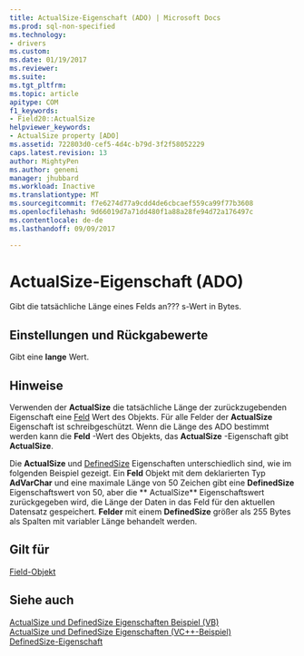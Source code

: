 ```yaml
---
title: ActualSize-Eigenschaft (ADO) | Microsoft Docs
ms.prod: sql-non-specified
ms.technology:
- drivers
ms.custom: 
ms.date: 01/19/2017
ms.reviewer: 
ms.suite: 
ms.tgt_pltfrm: 
ms.topic: article
apitype: COM
f1_keywords:
- Field20::ActualSize
helpviewer_keywords:
- ActualSize property [ADO]
ms.assetid: 722803d0-cef5-4d4c-b79d-3f2f58052229
caps.latest.revision: 13
author: MightyPen
ms.author: genemi
manager: jhubbard
ms.workload: Inactive
ms.translationtype: MT
ms.sourcegitcommit: f7e6274d77a9cdd4de6cbcaef559ca99f77b3608
ms.openlocfilehash: 9d66019d7a71dd480f1a88a28fe94d72a176497c
ms.contentlocale: de-de
ms.lasthandoff: 09/09/2017

---
```

# <a name="actualsize-property-ado"></a>ActualSize-Eigenschaft (ADO)
Gibt die tatsächliche Länge eines Felds an??? s-Wert in Bytes.  
  
## <a name="settings-and-return-values"></a>Einstellungen und Rückgabewerte  
 Gibt eine **lange** Wert.  
  
## <a name="remarks"></a>Hinweise  
 Verwenden der **ActualSize** die tatsächliche Länge der zurückzugebenden Eigenschaft eine [Feld](../../../ado/reference/ado-api/field-object.md) Wert des Objekts. Für alle Felder der **ActualSize** Eigenschaft ist schreibgeschützt. Wenn die Länge des ADO bestimmt werden kann die **Feld** -Wert des Objekts, das **ActualSize** -Eigenschaft gibt **ActualSize**.  
  
 Die **ActualSize** und [DefinedSize](../../../ado/reference/ado-api/definedsize-property.md) Eigenschaften unterschiedlich sind, wie im folgenden Beispiel gezeigt. Ein **Feld** Objekt mit dem deklarierten Typ **AdVarChar** und eine maximale Länge von 50 Zeichen gibt eine **DefinedSize** Eigenschaftswert von 50, aber die ** ActualSize** Eigenschaftswert zurückgegeben wird, die Länge der Daten in das Feld für den aktuellen Datensatz gespeichert. **Felder** mit einem **DefinedSize** größer als 255 Bytes als Spalten mit variabler Länge behandelt werden.  
  
## <a name="applies-to"></a>Gilt für  
 [Field-Objekt](../../../ado/reference/ado-api/field-object.md)  
  
## <a name="see-also"></a>Siehe auch  
 [ActualSize und DefinedSize Eigenschaften Beispiel (VB)](../../../ado/reference/ado-api/actualsize-and-definedsize-properties-example-vb.md)   
 [ActualSize und DefinedSize Eigenschaften (VC++-Beispiel)](../../../ado/reference/ado-api/actualsize-and-definedsize-properties-example-vc.md)   
 [DefinedSize-Eigenschaft](../../../ado/reference/ado-api/definedsize-property.md)

